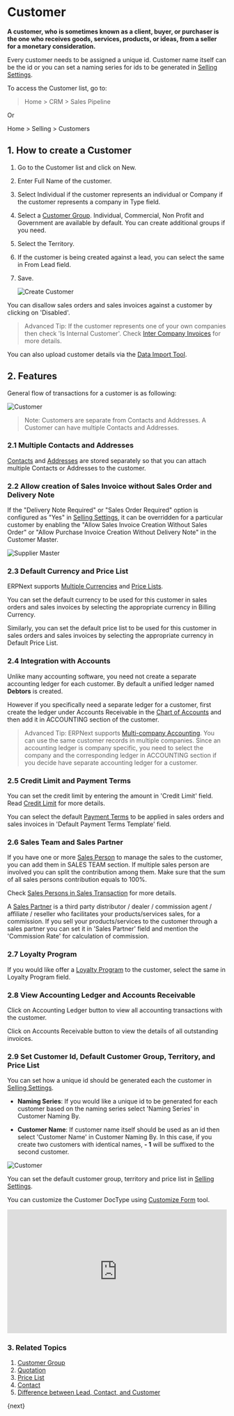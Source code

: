 <!-- add-breadcrumbs -->
# Customer

**A customer, who is sometimes known as a client, buyer, or purchaser is the one
who receives goods, services, products, or ideas, from a seller for a monetary
consideration.**

Every customer needs to be assigned a unique id. Customer name itself can be the id or you can set a naming series for ids to be generated in [Selling Settings](/docs/user/manual/en/selling/selling-settings).

To access the Customer list, go to:
> Home > CRM > Sales Pipeline

Or

Home > Selling > Customers

## 1. How to create a Customer

1. Go to the Customer list and click on New.
1. Enter Full Name of the customer.
1. Select Individual if the customer represents an individual or Company if the customer represents a company in Type field.
1. Select a [Customer Group](/docs/user/manual/en/CRM/customer-group). Individual, Commercial, Non Profit and Government are available by default. You can create additional groups if you need.
1. Select the Territory.
1. If the customer is being created against a lead, you can select the same in From Lead field.
1. Save.

    <img class="screenshot" alt="Create Customer" src="{{docs_base_url}}/assets/img/crm/create-customer.gif">

You can disallow sales orders and sales invoices against a customer by clicking on 'Disabled'.

>Advanced Tip: If the customer represents one of your own companies then check 'Is Internal Customer'. Check [Inter Company Invoices](/docs/user/manual/en/accounts/inter-company-invoices) for more details.

You can also upload customer details via the [Data Import Tool](/docs/user/manual/en/setting-up/data/data-import).

## 2. Features
General flow of transactions for a customer is as following:

<img class="screenshot" alt="Customer" src="{{docs_base_url}}/assets/img/crm/customer-to selling-flowchart.jpeg">

> Note: Customers are separate from Contacts and Addresses. A Customer can
have multiple Contacts and Addresses.

### 2.1 Multiple Contacts and Addresses

[Contacts](/docs/user/manual/en/CRM/contact) and [Addresses](/docs/user/manual/en/CRM/address) are stored separately so that you can
attach multiple Contacts or Addresses to the customer.

### 2.2 Allow creation of Sales Invoice without Sales Order and Delivery Note

If the "Delivery Note Required" or "Sales Order Required" option is configured as "Yes" in [Selling Settings](/docs/user/manual/en/selling/selling-settings), it can be overridden for a particular customer by enabling the "Allow Sales Invoice Creation Without Sales Order" or "Allow Purchase Invoice Creation Without Delivery Note" in the Customer Master.

<img class="screenshot" alt="Supplier Master" src="{{docs_base_url}}/assets/img/selling/customer-so-dn-required.png">

### 2.3 Default Currency and Price List
ERPNext supports [Multiple Currencies](/docs/user/manual/en/accounts/multi-currency-accounting) and [Price Lists](/docs/user/manual/en/stock/price-lists).

You can set the default currency to be used for this customer in sales orders and sales invoices by selecting the appropriate currency in Billing Currency.

Similarly, you can set the default price list to be used for this customer in sales orders and sales invoices by selecting the appropriate currency in Default Price List.

### 2.4 Integration with Accounts

Unlike many accounting software, you need not create a separate accounting ledger for each customer.
By default a unified ledger named **Debtors** is created.

However if you specifically need a separate ledger for a customer, first create the ledger under
Accounts Receivable in the [Chart of Accounts](/docs/user/manual/en/accounts/chart-of-accounts.html) and then add it in ACCOUNTING section of the customer.

>Advanced Tip: ERPNext supports [Multi-company Accounting](/docs/user/manual/en/accounts/inter-company-journal-entry). You can use the same customer records in multiple companies. Since an accounting ledger is company specific, you need to select the company and the corresponding ledger in ACCOUNTING section if you decide have separate accounting ledger for a customer.

### 2.5 Credit Limit and Payment Terms

You can set the credit limit by entering the amount in 'Credit Limit' field. Read [Credit Limit](/docs/user/manual/en/accounts/credit-limit) for more details.

You can select the default [Payment Terms](/docs/user/manual/en/accounts/payment-terms) to be applied in sales orders and sales invoices in 'Default Payment Terms Template' field.

### 2.6 Sales Team and Sales Partner

If you have one or more [Sales Person](/docs/user/manual/en/CRM/sales-person) to manage the sales to the customer, you can add them in SALES TEAM section. If multiple sales person are involved you can split the contribution among them. Make sure that the sum of all sales persons contribution equals to 100%.

Check [Sales Persons in Sales Transaction](/docs/user/manual/en/selling/articles/sales-persons-in-the-sales-transactions) for more details.

A [Sales Partner](/docs/user/manual/en/selling/sales-partner) is a third party distributor / dealer / commission agent /
affiliate / reseller who facilitates your  products/services sales, for a commission.
If you sell your products/services to the customer through a sales partner you can set it in 'Sales Partner' field and mention the 'Commission Rate' for calculation of commission.

### 2.7 Loyalty Program

If you would like offer a [Loyalty Program](/docs/user/manual/en/accounts/loyalty-program) to the customer, select the same in Loyalty Program field.

### 2.8 View Accounting Ledger and Accounts Receivable

Click on Accounting Ledger button to view all accounting transactions with the customer.

Click on Accounts Receivable button to view the details of all outstanding invoices.

### 2.9 Set Customer Id, Default Customer Group, Territory, and Price List

You can set how a unique id should be generated each the customer in [Selling Settings](/docs/user/manual/en/selling/selling-settings).

* **Naming Series**: If you would like a unique id to be generated for each customer based on the naming series select 'Naming Series' in Customer Naming By.

* **Customer Name**: If customer name itself should be used as an id then select 'Customer Name' in Customer Naming By. In this case, if you create two customers with identical names, **- 1** will be suffixed to the second customer.

<img class="screenshot" alt="Customer" src="{{docs_base_url}}/assets/img/crm/customer-with-identical-names.png">

You can set the default customer group, territory and price list in [Selling Settings](/docs/user/manual/en/selling/selling-settings).

You can customize the Customer DocType using [Customize Form](/docs/user/manual/en/customize-erpnext/custom-field) tool.

<div>
    <style>.embed-container { position: relative; padding-bottom: 56.25%; height: 0; overflow: hidden; max-width: 100%; } .embed-container iframe, .embed-container object, .embed-container embed { position: absolute; top: 0; left: 0; width: 100%; height: 100%; }
    </style>
    <div class='embed-container'>
        <iframe src='https://www.youtube.com/embed//zsrrVDk6VBs?end=212' frameborder='0' allowfullscreen>
        </iframe>
    </div>
</div>





### 3. Related Topics
1. [Customer Group](/docs/user/manual/en/CRM/customer-group)
1. [Quotation](/docs/user/manual/en/selling/quotation)
1. [Price List](/docs/user/manual/en/stock/price-lists)
1. [Contact](/docs/user/manual/en/CRM/contact)
1. [Difference between Lead, Contact, and Customer](/docs/user/manual/en/CRM/articles/difference_between_lead_contact_and_customer)

{next}

